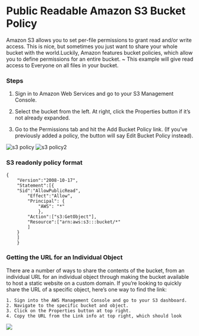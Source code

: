 # Public Readable Amazon S3 Bucket Policy
Amazon S3 allows you to set per-file permissions to grant read and/or write access. This is nice, but sometimes you just want to share your whole bucket with the world.Luckily, Amazon features bucket policies, which allow you to define permissions for an entire bucket. ~ This example will give read access to Everyone on all files in your bucket.
### Steps
1. Sign in to Amazon Web Services and go to your S3 Management Console.

2. Select the bucket from the left. At right, click the Properties button if it’s not already expanded.

3. Go to the Permissions tab and hit the Add Bucket Policy link. (If you’ve previously added a policy, the button will say Edit Bucket Policy instead).

![s3 policy](https://cloud.githubusercontent.com/assets/24250130/26380090/7cc09042-3fea-11e7-8006-e5e0e4abd70b.png)
![s3 policy2](https://cloud.githubusercontent.com/assets/24250130/26380180/0d904d10-3feb-11e7-85f8-0e1405dc35ed.png)
### S3 readonly policy format
```
{
	"Version":"2008-10-17",
	"Statement":[{
	"Sid":"AllowPublicRead",
		"Effect":"Allow",
		"Principal": {
			"AWS": "*"
			},
		"Action":["s3:GetObject"],
		"Resource":["arn:aws:s3:::bucket/*"
		]
	}
	]
    } 
```
### Getting the URL for an Individual Object
There are a number of ways to share the contents of the bucket, from an individual URL for an individual object through making the bucket available to host a static website on a custom domain.
If you’re looking to quickly share the URL of a specific object, here’s one way to find the link:
```
1. Sign into the AWS Management Console and go to your S3 dashboard.
2. Navigate to the specific bucket and object.
3. Click on the Properties button at top right.
4. Copy the URL from the Link info at top right, which should look 
```
![](https://cdn.havecamerawilltravel.com/photographer/files/2013/03/Amazon-S3-link-to-shared-object-678x295.jpg)
